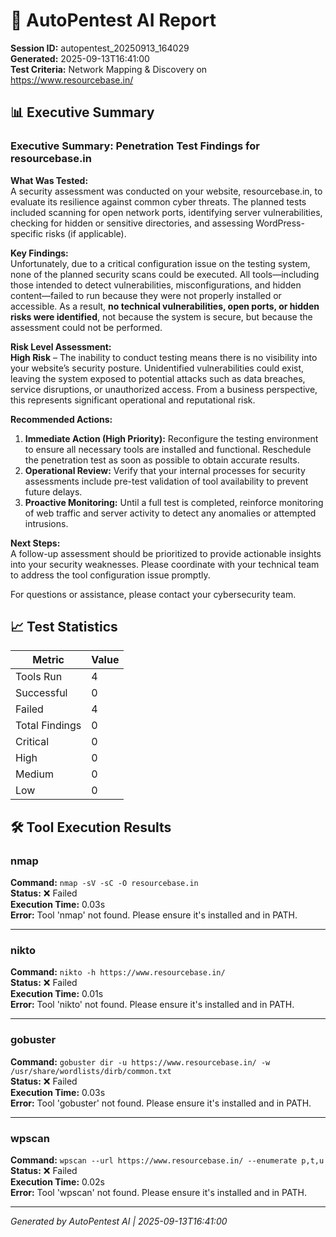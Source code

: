 # 🤖 AutoPentest AI Report

**Session ID:** autopentest_20250913_164029  
**Generated:** 2025-09-13T16:41:00  
**Test Criteria:** Network Mapping & Discovery on https://www.resourcebase.in/

## 📊 Executive Summary

### Executive Summary: Penetration Test Findings for resourcebase.in

**What Was Tested:**  
A security assessment was conducted on your website, resourcebase.in, to evaluate its resilience against common cyber threats. The planned tests included scanning for open network ports, identifying server vulnerabilities, checking for hidden or sensitive directories, and assessing WordPress-specific risks (if applicable).

**Key Findings:**  
Unfortunately, due to a critical configuration issue on the testing system, none of the planned security scans could be executed. All tools—including those intended to detect vulnerabilities, misconfigurations, and hidden content—failed to run because they were not properly installed or accessible. As a result, **no technical vulnerabilities, open ports, or hidden risks were identified**, not because the system is secure, but because the assessment could not be performed.

**Risk Level Assessment:**  
**High Risk** – The inability to conduct testing means there is no visibility into your website’s security posture. Unidentified vulnerabilities could exist, leaving the system exposed to potential attacks such as data breaches, service disruptions, or unauthorized access. From a business perspective, this represents significant operational and reputational risk.

**Recommended Actions:**  
1. **Immediate Action (High Priority):** Reconfigure the testing environment to ensure all necessary tools are installed and functional. Reschedule the penetration test as soon as possible to obtain accurate results.  
2. **Operational Review:** Verify that your internal processes for security assessments include pre-test validation of tool availability to prevent future delays.  
3. **Proactive Monitoring:** Until a full test is completed, reinforce monitoring of web traffic and server activity to detect any anomalies or attempted intrusions.  

**Next Steps:**  
A follow-up assessment should be prioritized to provide actionable insights into your security weaknesses. Please coordinate with your technical team to address the tool configuration issue promptly.

For questions or assistance, please contact your cybersecurity team.

## 📈 Test Statistics

| Metric | Value |
|--------|-------|
| Tools Run | 4 |
| Successful | 0 |
| Failed | 4 |
| Total Findings | 0 |
| Critical | 0 |
| High | 0 |
| Medium | 0 |
| Low | 0 |



## 🛠️ Tool Execution Results


### nmap

**Command:** `nmap -sV -sC -O resourcebase.in`  
**Status:** ❌ Failed  
**Execution Time:** 0.03s  
**Error:** Tool 'nmap' not found. Please ensure it's installed and in PATH.

---

### nikto

**Command:** `nikto -h https://www.resourcebase.in/`  
**Status:** ❌ Failed  
**Execution Time:** 0.01s  
**Error:** Tool 'nikto' not found. Please ensure it's installed and in PATH.

---

### gobuster

**Command:** `gobuster dir -u https://www.resourcebase.in/ -w /usr/share/wordlists/dirb/common.txt`  
**Status:** ❌ Failed  
**Execution Time:** 0.03s  
**Error:** Tool 'gobuster' not found. Please ensure it's installed and in PATH.

---

### wpscan

**Command:** `wpscan --url https://www.resourcebase.in/ --enumerate p,t,u`  
**Status:** ❌ Failed  
**Execution Time:** 0.02s  
**Error:** Tool 'wpscan' not found. Please ensure it's installed and in PATH.

---


*Generated by AutoPentest AI | 2025-09-13T16:41:00*